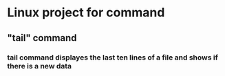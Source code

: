 # Linux project for command

## "tail" command

### tail command displayes the last ten lines of a file and shows if there is a new data